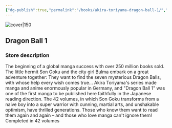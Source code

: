 ```yaml
---
{"dg-publish":true,"permalink":"/books/akira-toriyama-dragon-ball-1/","title":"\"Dragon Ball 1\"","tags":["Fantasy","manga"]}
---
```




![cover|150](http://books.google.com/books/content?id=pGK1DQAAQBAJ&printsec=frontcover&img=1&zoom=1&edge=curl&source=gbs_api)

## Dragon Ball 1

### Store description

The beginning of a global manga success with over 250 million books sold. The little hermit Son Goku and the city girl Bulma embark on a great adventure together: They want to find the seven mysterious Dragon Balls, with whose help every wish comes true... Akira Toriyama's series made manga and anime enormously popular in Germany, and "Dragon Ball 1" was one of the first manga to be published here faithfully in the Japanese reading direction. The 42 volumes, in which Son Goku transforms from a naive boy into a super warrior with cunning, martial arts, and unshakable optimism, have thrilled generations. Those who know them want to read them again and again – and those who love manga can't ignore them! Completed in 42 volumes
